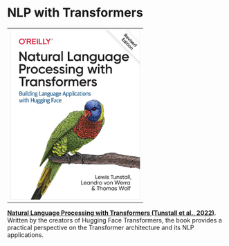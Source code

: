 # NLP with Transformers

<table>
    <tr>
        <td><img src="images/nlp_with_transformers.jpg" title="" alt="" width="300" data-align="center"></td>
    </tr>
</table>

[**Natural Language Processing with Transformers (Tunstall et al., 2022)**](https://github.com/nlp-with-transformers/notebooks). Written by the creators of Hugging Face Transformers, the book provides a practical perspective on the Transformer architecture and its NLP applications. 
